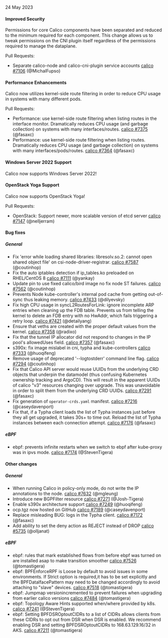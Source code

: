 24 May 2023

#### Improved Security

Permissions for core Calico components have been separated and reduced to the minimum required for each component. This change allows us to tweak permissions on the CNI plugin itself regardless of the permissions required to manage the dataplane.

Pull Requests:

 - Separate calico-node and calico-cni-plugin service accounts [calico #7106](https://github.com/projectcalico/calico/pull/7106) (@MichalFupso)

#### Performance Enhancements

Calico now utilizes kernel-side route filtering in order to reduce CPU usage in systems with many different pods.

Pull Requests:

 - Performance: use kernel-side route filtering when listing routes in the interface monitor.  Dramatically reduces CPU usage (and garbage collection) on systems with many interfaces/routes. [calico #7375](https://github.com/projectcalico/calico/pull/7375) (@fasaxc)
 - Performance: use kernel-side route filtering when listing routes.  Dramatically reduces CPU usage (and garbage collection) on systems with many interfaces/pods/routes. [calico #7364](https://github.com/projectcalico/calico/pull/7364) (@fasaxc)

#### Windows Server 2022 Support

Calico now supports Windows Server 2022!

#### OpenStack Yoga Support

Calico now supports OpenStack Yoga!

Pull Requests:

 - OpenStack: Support newer, more scalable version of etcd server [calico #7147](https://github.com/projectcalico/calico/pull/7147) (@nelljerram)

#### Bug fixes

##### General

 - Fix 'error while loading shared libraries: libresolv.so.2: cannot open shared object file' on csi-node-driver-registrar. [calico #7587](https://github.com/projectcalico/calico/pull/7587) (@coutinhop)
 - Fix the auto iptables detection if ip_tables.ko preloaded on RHEL/CentOS 8 [calico #7111](https://github.com/projectcalico/calico/pull/7111) (@yankay)
 - Update pin to use fixed calico/bird image no fix node ST failures. [calico #7562](https://github.com/projectcalico/calico/pull/7562) (@coutinhop)
 - Prevents Node kube-controller's internal pod cache from getting out-of-sync thus leaking memory. [calico #7433](https://github.com/projectcalico/calico/pull/7433) (@dilyevsky)
 - Fix high CPU usage in syncL2RoutesForLink: ignore incomplete ARP entries when cleaning up the FDB table. Prevents us from telling the kernel to delete an FDB entry with no HwAddr, which fails triggering a retry loop. [calico #7421](https://github.com/projectcalico/calico/pull/7421) (@detailyang)
 - Ensure that veths are created with the proper default values from the kernel. [calico #7358](https://github.com/projectcalico/calico/pull/7358) (@radixo)
 - Fix that the tunnel IP allocator did not respond to changes in the IP pool's allowedUses field. [calico #7357](https://github.com/projectcalico/calico/pull/7357) (@fasaxc)
 - s390x: fix image mislabel in cni, typha and kube-controllers [calico #7333](https://github.com/projectcalico/calico/pull/7333) (@huoqifeng)
 - Remove usage of deprecated '--logtostderr' command line flag. [calico #7294](https://github.com/projectcalico/calico/pull/7294) (@coutinhop)
 - Fix that Calico API server would reuse UUIDs from the underlying CRD objects that underpin the datamodel (thus confusing Kubernetes ownership tracking and ArgoCD).  This will result in the apparent UUIDs of calico "v3" resources changing over upgrade.  This was unavoidable in order to split them from the underlying CRD UUIDs. [calico #7291](https://github.com/projectcalico/calico/pull/7291) (@fasaxc)
 - Fix generation of `operator-crds.yaml` manifest. [calico #7216](https://github.com/projectcalico/calico/pull/7216) (@caseydavenport)
 - Fix that, if a Typha client loads the list of Typha instances just before they all get upgraded, it takes 30s+ to time out.  Reload the list of Typha instances between each connection attempt. [calico #7176](https://github.com/projectcalico/calico/pull/7176) (@fasaxc)

##### eBPF

 - ebpf: prevents infinite restarts when we switch to ebpf after kube-proxy was in ipvs mode. [calico #7174](https://github.com/projectcalico/calico/pull/7174) (@StevenTigera)

#### Other changes

##### General

 - When running Calico in policy-only mode, do not write the IP annotations to the node. [calico #7632](https://github.com/projectcalico/calico/pull/7632) (@mgleung)
 - Introduce new BGPFilter resource [calico #7271](https://github.com/projectcalico/calico/pull/7271) (@Josh-Tigera)
 - Enable s390x architecture support [calico #7249](https://github.com/projectcalico/calico/pull/7249) (@huoqifeng)
 - ocp.tgz now hosted on GitHub [calico #7189](https://github.com/projectcalico/calico/pull/7189) (@caseydavenport)
 - Replace misleading BUG: logs in the Typha client. [calico #7172](https://github.com/projectcalico/calico/pull/7172) (@fasaxc)
 - Add ability to set the deny action as REJECT instead of DROP [calico #5735](https://github.com/projectcalico/calico/pull/5735) (@olljanat)

##### eBPF

 - ebpf: rules that mark established flows from before ebpf was turned on are installed asap to make transition smoother [calico #7526](https://github.com/projectcalico/calico/pull/7526) (@tomastigera)
 - ebpf: BPFEnforceRPF is Loose by default to avoid issues in some environments. If Strict option is required,it has to be set explicitly and the BPFDataIfacePattern may need to be changed accordingly to avoid attaching to "slave" devices. [calico #7518](https://github.com/projectcalico/calico/pull/7518) (@tomastigera)
 - ebpf: Jumpmap versionincremented to prevent failures when upgrading from earlier calico versions [calico #7484](https://github.com/projectcalico/calico/pull/7484) (@tomastigera)
 - ebpf: Topology Aware Hints supported when/where provided by k8s. [calico #7241](https://github.com/projectcalico/calico/pull/7241) (@StevenTigera)
 - ebpf: Setting BPFDSROptoutCIDRs to a list of CIDRs allows clients from these CIDRs to opt out from DSR when DSR is enabled. We recommend enabling DSR and setting BPFDSROptoutCIDRs to 168.63.129.16/32 in AKS. [calico #7211](https://github.com/projectcalico/calico/pull/7211) (@tomastigera)
